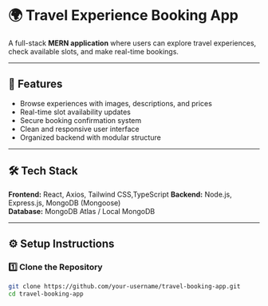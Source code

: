 # 🌍 Travel Experience Booking App

A full-stack **MERN application** where users can explore travel experiences, check available slots, and make real-time bookings.  

---

## 🚀 Features
- Browse experiences with images, descriptions, and prices  
- Real-time slot availability updates  
- Secure booking confirmation system  
- Clean and responsive user interface  
- Organized backend with modular structure  

---

## 🛠️ Tech Stack
**Frontend:** React, Axios, Tailwind CSS,TypeScript
**Backend:** Node.js, Express.js, MongoDB (Mongoose)  
**Database:** MongoDB Atlas / Local MongoDB  

---

## ⚙️ Setup Instructions

### 1️⃣ Clone the Repository
```bash
git clone https://github.com/your-username/travel-booking-app.git
cd travel-booking-app
